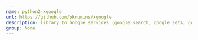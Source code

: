```yaml
---
name: python2-xgoogle
url: https://github.com/pkrumins/xgoogle
description: library to Google services (google search, google sets, google translate, sponsored links). URL : https://github.com/pkrumins/xgoogle Groups : None
group: None
---
```

